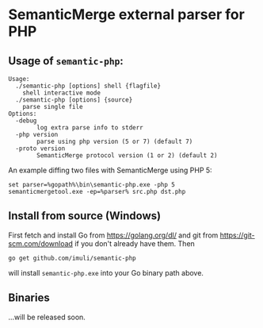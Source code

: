 # SemanticMerge external parser for PHP

## Usage of `semantic-php`:

```
Usage:
  ./semantic-php [options] shell {flagfile}
	shell interactive mode
  ./semantic-php [options] {source}
	parse single file
Options:
  -debug
    	log extra parse info to stderr
  -php version
    	parse using php version (5 or 7) (default 7)
  -proto version
    	SemanticMerge protocol version (1 or 2) (default 2)
```

An example diffing two files with SemanticMerge using PHP 5:

```batchfile
set parser=%gopath%\bin\semantic-php.exe -php 5
semanticmergetool.exe -ep=%parser% src.php dst.php
```

## Install from source (Windows)

First fetch and install Go from <https://golang.org/dl/> and git from
<https://git-scm.com/download> if you don't already have them.
Then

```
go get github.com/imuli/semantic-php
```

will install `semantic-php.exe` into your Go binary path above.

## Binaries

...will be released soon.


